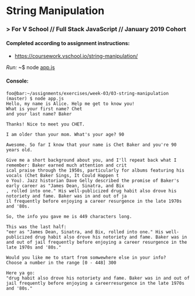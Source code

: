 # String Manipulation
### > For V School // Full Stack JavaScript // January 2019 Cohort

#### Completed according to assignment instructions: 
- https://coursework.vschool.io/string-manipulation/

*Run:* ~$ node <a href="app.js">app.js</a>

#### Console:
```console
foo@bar:~/assignments/exercises/week-03/03-string-manipulation (master) $ node app.js
Hello, my name is Alice. Help me get to know you!
What is your first name? Chet
and your last name? Baker

Thanks! Nice to meet you CHET.

I am older than your mom. What's your age? 90

Awesome. So far I know that your name is Chet Baker and you're 90 years old.

Give me a short background about you, and I'll repeat back what I remember: Baker earned much attention and crit
ical praise through the 1950s, particularly for albums featuring his vocals (Chet Baker Sings, It Could Happen t
o You). Jazz historian Dave Gelly described the promise of Baker's early career as "James Dean, Sinatra, and Bix
, rolled into one." His well-publicized drug habit also drove his notoriety and fame. Baker was in and out of ja
il frequently before enjoying a career resurgence in the late 1970s and '80s.

So, the info you gave me is 449 characters long.

This was the last half:
"eer as "James Dean, Sinatra, and Bix, rolled into one." His well-publicized drug habit also drove his notoriety and fame. Baker was in and out of jail frequently before enjoying a career resurgence in the late 1970s and '80s."

Would you like me to start from somwewhere else in your info?
Choose a number in the range [0 - 448] 300

Here ya go:
"drug habit also drove his notoriety and fame. Baker was in and out of jail frequently before enjoying a careerresurgence in the late 1970s and '80s."
```
